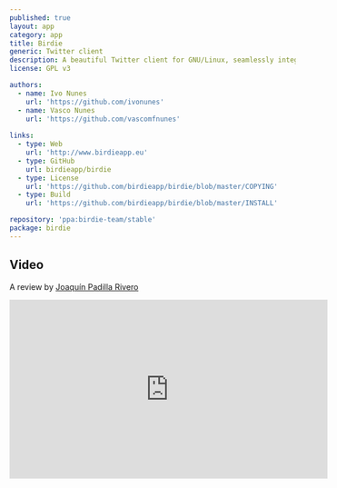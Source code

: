 ```yaml
---
published: true
layout: app
category: app
title: Birdie
generic: Twitter client
description: A beautiful Twitter client for GNU/Linux, seamlessly integrated with your desktop environment. It is fast, easy to use and works great.
license: GPL v3

authors: 
  - name: Ivo Nunes
    url: 'https://github.com/ivonunes'
  - name: Vasco Nunes
    url: 'https://github.com/vascomfnunes'
    
links:
  - type: Web
    url: 'http://www.birdieapp.eu'
  - type: GitHub
    url: birdieapp/birdie
  - type: License
    url: 'https://github.com/birdieapp/birdie/blob/master/COPYING'
  - type: Build
    url: 'https://github.com/birdieapp/birdie/blob/master/INSTALL'

repository: 'ppa:birdie-team/stable'
package: birdie
---
```

## Video
A review by [Joaquín Padilla Rivero](https://www.youtube.com/channel/UC_im4PuM9ViTNjaUf2cXmgg)
<iframe width="560" height="315" src="https://www.youtube.com/embed/t9pHWROln0g" frameborder="0" allowfullscreen></iframe>